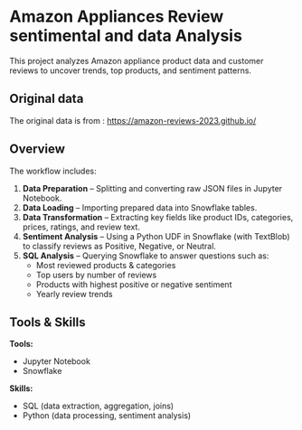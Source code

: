 # Amazon Appliances Review sentimental and data Analysis

This project analyzes Amazon appliance product data and customer reviews to uncover trends, top products, and sentiment patterns.

## Original data

The original data is from : https://amazon-reviews-2023.github.io/

## Overview
The workflow includes:
1. **Data Preparation** – Splitting and converting raw JSON files in Jupyter Notebook.
2. **Data Loading** – Importing prepared data into Snowflake tables.
3. **Data Transformation** – Extracting key fields like product IDs, categories, prices, ratings, and review text.
4. **Sentiment Analysis** – Using a Python UDF in Snowflake (with TextBlob) to classify reviews as Positive, Negative, or Neutral.
5. **SQL Analysis** – Querying Snowflake to answer questions such as:
   - Most reviewed products & categories
   - Top users by number of reviews
   - Products with highest positive or negative sentiment
   - Yearly review trends

## Tools & Skills
**Tools:**
- Jupyter Notebook
- Snowflake

**Skills:**
- SQL (data extraction, aggregation, joins)
- Python (data processing, sentiment analysis)
